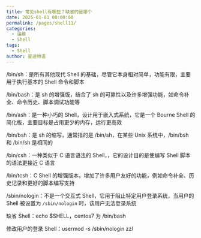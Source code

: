 ```yaml
---
title: 常见shell有哪些？缺省的是哪个
date: 2025-01-01 00:00:00
permalink: /pages/shell11/
categories:
  - 运维
  - Shell
tags:
  - Shell
author: 星途物语
---
```

/bin/sh：是所有其他现代 Shell 的基础，尽管它本身相对简单，功能有限，主要用于执行基本的 Shell 命令和脚本

/bin/bash：是 sh 的增强版，结合了 sh 的可靠性以及许多增强功能，如命令补全、命令历史、脚本调试功能等

/bin/ash：是一种小巧的 Shell，设计用于嵌入式系统，它是一个 Bourne Shell 的简化版，主要目标是占用更少的内存，运行更高效

/bin/bsh：是 sh 的缩写，通常指的是 /bin/sh，在某些 Unix 系统中，/bin/bsh 和 /bin/sh 是相同的

/bin/csh：一种类似于 C 语言语法的 Shell，，它的设计目的是使编写 Shell 脚本的语法更接近 C 语言

/bin/tcsh：C Shell 的增强版本，增加了许多用户友好的功能，例如命令补全、历史记录和更好的脚本编写支持

/sbin/nologin：不是一个交互式 Shell，它用于阻止特定用户登录系统，当用户的 Shell 被设置为 `/sbin/nologin` 时，该用户无法登录系统

缺省 Shell：echo $SHELL，centos7 为 /bin/bash

修改用户的登录 Shell：usermod -s /sbin/nologin zzl